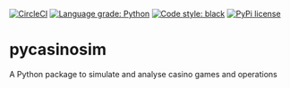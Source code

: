[![CircleCI](https://dl.circleci.com/status-badge/img/gh/ChrisMcCarthyDev/pycasinosim/tree/dev.svg?style=svg)](https://dl.circleci.com/status-badge/redirect/gh/ChrisMcCarthyDev/pycasinosim/tree/dev) [![Language grade: Python](https://img.shields.io/lgtm/grade/python/g/ChrisMcCarthyDev/pycasinosim.svg?logo=lgtm&logoWidth=18)](https://lgtm.com/projects/g/ChrisMcCarthyDev/pycasinosim/context:python) [![Code style: black](https://img.shields.io/badge/code%20style-black-000000.svg)](https://github.com/psf/black) [![PyPi license](https://badgen.net/pypi/license/pip/)](https://pypi.com/project/pip/)
# pycasinosim
A Python package to simulate and analyse casino games and operations
